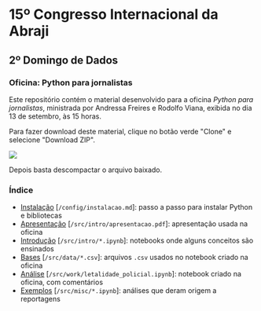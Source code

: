 # 15º Congresso Internacional da Abraji

## 2º Domingo de Dados

### Oficina: Python para jornalistas

Este repositório contém o material desenvolvido para a oficina *Python para jornalistas*, ministrada por Andressa Freires e Rodolfo Viana, exibida no dia 13 de setembro, às 15 horas.

Para fazer download deste material, clique no botão verde "Clone" e selecione "Download ZIP". 

![](https://github.com/rodolfo-viana/eventos/blob/tree/main/abraji_20200913/config/download.png)

Depois basta descompactar o arquivo baixado.

### Índice

- [Instalação](https://github.com/rodolfo-viana/eventos/blob/tree/main/abraji_20200913/config/instalacao.md) [`/config/instalacao.md`]: passo a passo para instalar Python e bibliotecas
- [Apresentação](https://github.com/rodolfo-viana/eventos/blob/tree/main/abraji_20200913/src/intro/apresentacao.pdf) [`/src/intro/apresentacao.pdf`]: apresentação usada na oficina
- [Introdução](https://github.com/rodolfo-viana/eventos/blob/tree/main/abraji_20200913/src/intro) [`/src/intro/*.ipynb`]: notebooks onde alguns conceitos são ensinados
- [Bases](https://github.com/rodolfo-viana/eventos/blob/tree/main/abraji_20200913/src/data) [`/src/data/*.csv`]: arquivos `.csv` usados no notebook criado na oficina
- [Análise](https://github.com/rodolfo-viana/eventos/blob/tree/main/abraji_20200913/src/work/letalidade_policial.ipynb) [`/src/work/letalidade_policial.ipynb`]: notebook criado na oficina, com comentários
- [Exemplos](https://github.com/rodolfo-viana/eventos/blob/tree/main/abraji_20200913/src/misc) [`/src/misc/*.ipynb`]: análises que deram origem a reportagens
